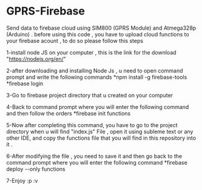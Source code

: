 # GPRS-Firebase
Send data to firebase cloud using SIM800 (GPRS Module) and Atmega328p (Arduino) .
before using this code , you have to upload cloud functions to your firebase acount , to do so please follow this steps 

1-install node JS on your computer , this is the link for the download "https://nodejs.org/en/"

2-after downloading and installing Node Js , u need to open command prompt and write the following commands 
       *npm install -g firebase-tools
       *firebase login
       
3-Go to firebase project directory that u created on your computer 

4-Back to command prompt where you will enter the following command and then follow the orders 
       *firebase init functions

5-Now after completing this command, you have to go to the project directory when u will find "index.js" File , 
open it using subleme text or any other IDE, and copy the functions file that you will find in this repository into it .

6-After modifying the file , you need to save it and then go back to the command prompt where you will enter the following command 
        *firebase deploy --only functions

7-Enjoy :p :v
